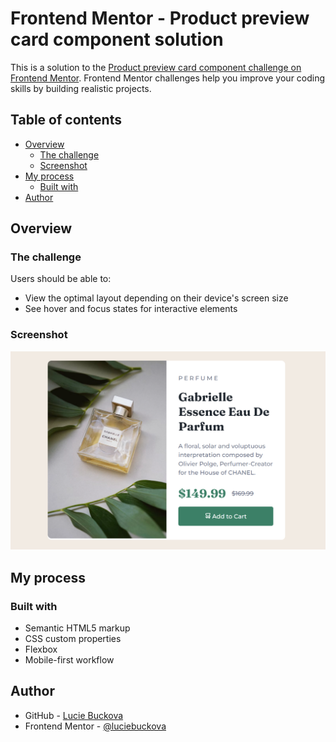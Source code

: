 # Frontend Mentor - Product preview card component solution

This is a solution to the [Product preview card component challenge on Frontend Mentor](https://www.frontendmentor.io/challenges/product-preview-card-component-GO7UmttRfa). Frontend Mentor challenges help you improve your coding skills by building realistic projects. 

## Table of contents

- [Overview](#overview)
  - [The challenge](#the-challenge)
  - [Screenshot](#screenshot)
- [My process](#my-process)
  - [Built with](#built-with)
- [Author](#author)

## Overview

### The challenge

Users should be able to:

- View the optimal layout depending on their device's screen size
- See hover and focus states for interactive elements

### Screenshot

![](./images/screenshot.jpg)

## My process

### Built with

- Semantic HTML5 markup
- CSS custom properties
- Flexbox
- Mobile-first workflow

## Author

- GitHub - [Lucie Buckova](https://github.com/luciebuckova)
- Frontend Mentor - [@luciebuckova](https://www.frontendmentor.io/profile/luciebuckova)



